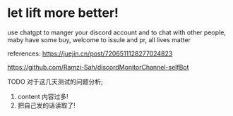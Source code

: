 # let lift more better!
use chatgpt to manger your discord account and to chat with other people, maby have some buy, welcome to issule and pr, all lives matter

references:
https://juejin.cn/post/7206511128277024823

https://github.com/Ramzi-Sah/discordMonitorChannel-selfBot

TODO 对于这几天测试的问题分析;
1. content 内容过多!
2. 把自己发的话读取了!
